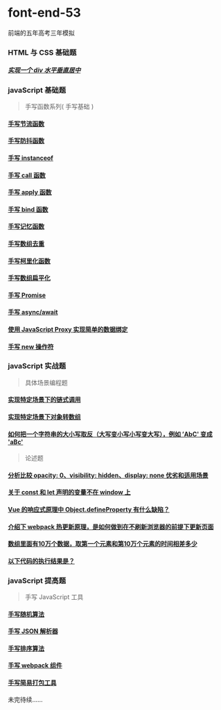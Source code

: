 # font-end-53

前端的五年高考三年模拟

### HTML 与 CSS 基础题

##### [实现一个 div 水平垂直居中](./demo/css/vCenter.html)

### javaScript 基础题

> 手写函数系列( 手写基础 )

#### [手写节流函数](./demo/writeBase/throttle.html)

#### [手写防抖函数](./demo/writeBase/debounce.html)

#### [手写 instanceof](./demo/writeBase/instanceof.html)

#### [手写 call 函数](./demo/writeBase/call.html)

#### [手写 apply 函数](./demo/writeBase/apply.html)

#### [手写 bind 函数](./demo/writeBase/bind.html)

#### [手写记忆函数](./demo/writeBase/memorize.html)

#### [手写数组去重](./demo/writeBase/ArrayUnique.html)

#### [手写柯里化函数](./demo/writeBase/curry.html)

#### [手写数组扁平化](./demo/writeBase/flatten.html)

#### [手写 Promise](./demo/writeBase/promise.html)

#### [手写 async/await](./demo/writeBase/asyncAwait.html)

#### [使用 JavaScript Proxy 实现简单的数据绑定](./demo/writeBase/dataBind.html)

#### [手写 new 操作符](./demo/writeBase/new.html)

### javaScript 实战题

> 具体场景编程题

#### [实现特定场景下的链式调用](./demo/scene/01.html)

#### [实现特定场景下对象转数组](./demo/scene/02.html)

#### [如何把一个字符串的大小写取反（大写变小写小写变大写），例如 ’AbC' 变成 'aBc'](./demo/scene/03.html)

> 论述题

#### [分析比较 opacity: 0、visibility: hidden、display: none 优劣和适用场景](./demo/description/01.md)

#### [关于 const 和 let 声明的变量不在 window 上](./demo/description/02.md)

#### [Vue 的响应式原理中 Object.defineProperty 有什么缺陷？](./demo/description/03.md)
#### [介绍下 webpack 热更新原理，是如何做到在不刷新浏览器的前提下更新页面](./demo/description/04.md)
#### [数组里面有10万个数据，取第一个元素和第10万个元素的时间相差多少](./demo/description/05.md)
#### [以下代码的执行结果是？](./demo/description/06.md)

### javaScript 提高题

> 手写 JavaScript 工具

#### [手写随机算法](./demo/random.html)

#### [手写 JSON 解析器](./demo/jsonParse.html)

#### [手写排序算法](./demo/rank.html)

#### [手写 webpack 组件](./demo/webpackPlugin.html)

#### [手写简易打包工具](./demo/package.html)

未完待续……
